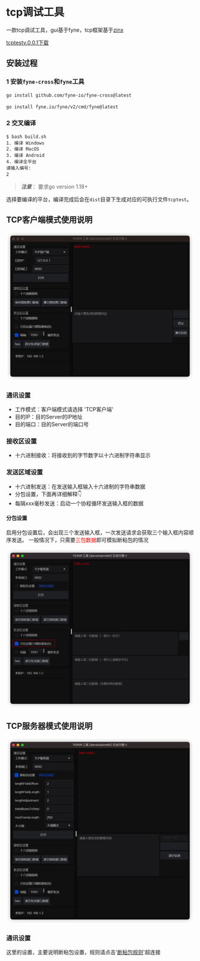 # tcp调试工具
一款tcp调试工具，gui基于fyne，tcp框架基于[zinx](https://github.com/aceld/zinx)


[tcptestv.0.0.1下载](https://github.com/xxl6097/tcptest/releases/tag/v0.0.0)


## 安装过程

### 1 安装`fyne-cross`和`fyne`工具

```bash
go install github.com/fyne-io/fyne-cross@latest
```

```bash
go install fyne.io/fyne/v2/cmd/fyne@latest
```

### 2 交叉编译

```bash
$ bash build.sh 
1. 编译 Windows
2. 编译 MacOS
3. 编译 Android
4. 编译全平台
请输入编号:
2
```

> ***注意***： 要求go version 1.18+

选择要编译的平台，编译完成后会在`dist`目录下生成对应的可执行文件`tcptest`。



## TCP客户端模式使用说明


[![客户端模式](png/client.png)](客户端模式)

### 通讯设置

* 工作模式：客户端模式请选择 'TCP客户端'
* 目的IP：目的Server的IP地址
* 目的端口：目的Server的端口号

### 接收区设置

* 十六进制接收：将接收到的字节数字以十六进制字符串显示

### 发送区域设置

* 十六进制发送：在发送输入框输入十六进制的字符串数据
* 分包设置，下面再详细解释👇
* 每隔xxx毫秒发送：启动一个协程循环发送输入框的数据


#### 分包设置

启用分包设置后，会出现三个发送输入框，一次发送请求会获取三个输入框内容顺序发送。
一般情况下，只需要<font color='red'>三包数据</font>即可模拟断粘包的情况

[![客户端模式](png/client-1.png)](客户端模式)


## TCP服务器模式使用说明


[![客户端模式](png/server.png)](客户端模式)

### 通讯设置

这里的设置，主要说明断粘包设置，规则请点击'[断粘包规则](https://netty.io/4.0/api/io/netty/handler/codec/LengthFieldBasedFrameDecoder.html)'超连接